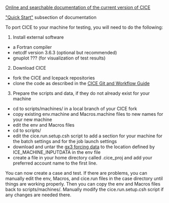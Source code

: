 [Online and searchable documentation of the current version of CICE](https://cice-consortium.github.io/CICE/)

["Quick Start"](https://cice-consortium.github.io/CICE/cice_2_quick_start.html) subsection of documentation

To port CICE to your machine for testing, you will need to do the following:
1.  Install external software
+ a Fortran compiler
+ netcdf version 3.6.3 (optional but recommended)
+ gnuplot ??? (for visualization of test results)
2.  Download CICE
+ fork the CICE and Icepack repositories
+ clone the code as described in the [CICE Git and Workflow Guide](https://docs.google.com/document/d/1rR6WAvZQT9iAMUp-m_HZ06AUCCI19mguFialsMCYs9o)
3.  Prepare the scripts and data, if they do not already exist for your machine
+ cd to scripts/machines/ in a local branch of your CICE fork
+ copy existing env.machine and Macros.machine files to new names for your new machine
+ edit the env and Macros files
+ cd to scripts/
+ edit the cice.run.setup.csh script to add a section for your machine for the batch settings and for the job launch settings
+ download and untar the [gx3 forcing data](https://github.com/CICE-Consortium/CICE/wiki/Testing-CICE) to the location defined by ICE_MACHINE_INPUTDATA in the env file
+ create a file in your home directory called .cice_proj and add your preferred account name to the first line.

You can now create a case and test.  If there are problems, you can manually edit the env, Macros, and cice.run files in the case directory until things are working properly.  Then you can copy the env and Macros files back to scripts/machines/.  Manually modify the cice.run.setup.csh script if any changes are needed there.
